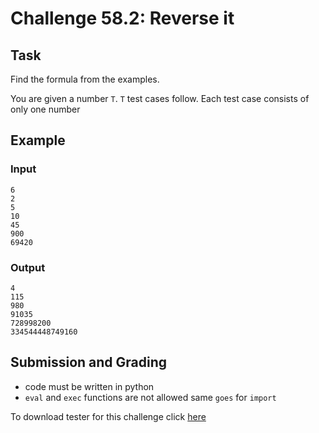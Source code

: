 # Challenge 58.2: Reverse it

## Task

Find the formula from the examples.

You are given a number `T`. `T` test cases follow. Each test case consists of only one number

## Example

### Input
```
6
2
5
10
45
900
69420
```

### Output

```
4
115
980
91035
728998200
334544448749160
```

## Submission and Grading 

- code must be written in python
- `eval` and `exec` functions are not allowed same `goes` for `import`

To download tester for this challenge click [here](https://downgit.github.io/#/home?url=https://github.com/Pomroka/PreviousChallenges/tree/main/Challenge_58_2)
